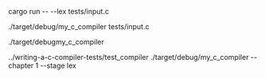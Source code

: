 cargo run -- --lex tests/input.c


./target/debug/my_c_compiler tests/input.c

 ./target/debugmy_c_compiler

 ../writing-a-c-compiler-tests/test_compiler ./target/debug/my_c_compiler --chapter 1 --stage lex
 
